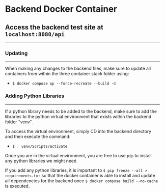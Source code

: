 # Backend Docker Container

## Access the backend test site at `localhost:8080/api`
---
### Updating
---
When making any changes to the backend files, make sure to update all containers from within the three container stack folder using:
-  `$ docker compose up --force-recreate --build -d`

### Adding Python Libraries
---
If a python library needs to be added to the backend, make sure to add the libraries to the python virtual environment that exists within the backend folder "venv".

To access the virtual environment, simply CD into the backend directory and then execute the command:

- `$ . venv/Scripts/activate`

Once you are in the virtual environment, you are free to use `pip` to install any python libraries we might need.

If you add any python libraries, it is important to `$ pip freeze --all > requirements.txt` so that the docker container is able to install and update all dependencies for the backend once `$ docker compose build --no-cache` is executed.